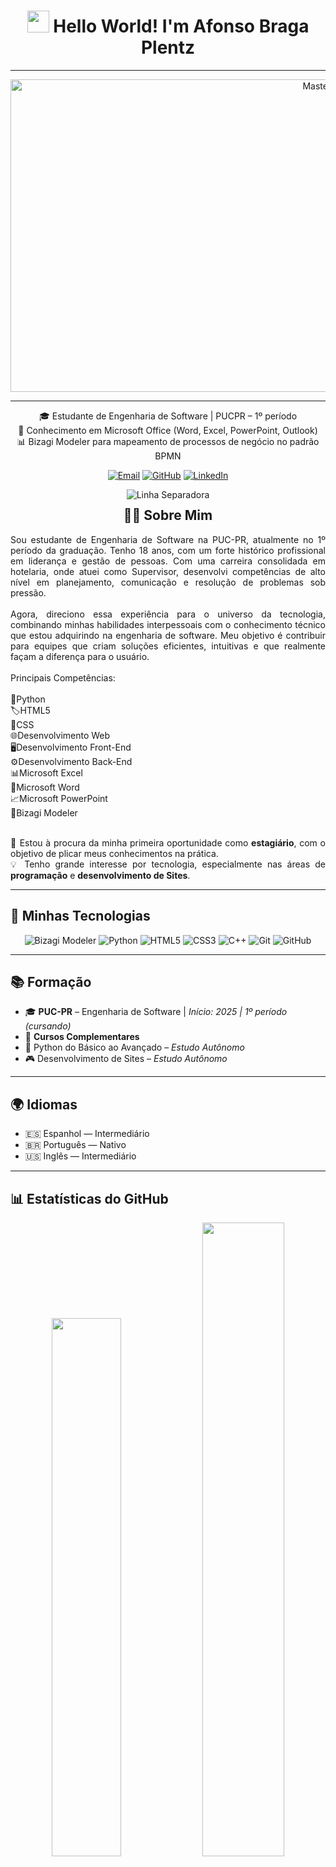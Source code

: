 <div align="center">

  <h1>
    <img src="https://media.giphy.com/media/hvRJCLFzcasrR4ia7z/giphy.gif" width="35">
    Hello World! I'm Afonso Braga Plentz
  </h1>

---

  <img src="https://private-user-images.githubusercontent.com/211001372/454390043-ff49ae60-849a-49c9-a93d-900d1b992e42.gif?jwt=eyJhbGciOiJIUzI1NiIsInR5cCI6IkpXVCJ9.eyJpc3MiOiJnaXRodWIuY29tIiwiYXVkIjoicmF3LmdpdGh1YnVzZXJjb250ZW50LmNvbSIsImtleSI6ImtleTUiLCJleHAiOjE3NDk3MzA5NjAsIm5iZiI6MTc0OTczMDY2MCwicGF0aCI6Ii8yMTEwMDEzNzIvNDU0MzkwMDQzLWZmNDlhZTYwLTg0OWEtNDljOS1hOTNkLTkwMGQxYjk5MmU0Mi5naWY_WC1BbXotQWxnb3JpdGhtPUFXUzQtSE1BQy1TSEEyNTYmWC1BbXotQ3JlZGVudGlhbD1BS0lBVkNPRFlMU0E1M1BRSzRaQSUyRjIwMjUwNjEyJTJGdXMtZWFzdC0xJTJGczMlMkZhd3M0X3JlcXVlc3QmWC1BbXotRGF0ZT0yMDI1MDYxMlQxMjE3NDBaJlgtQW16LUV4cGlyZXM9MzAwJlgtQW16LVNpZ25hdHVyZT0wMzUxYjEzNWZmYjg1YTE4NGVlYTViYTRiZjc5Yjg4YjQ2NzA1MTU0YzdkM2Q4M2M5YjhjMjkwODJiZDcyMmQ2JlgtQW16LVNpZ25lZEhlYWRlcnM9aG9zdCJ9.YNWxSuZId882HScCN-QtiJuaSIIrJSnQc1GY04pMLrg" alt="MasterHead" width="1000" height="500"/>

---


🎓 Estudante de Engenharia de Software | PUCPR – 1º período   
📄 Conhecimento em Microsoft Office (Word, Excel, PowerPoint, Outlook)<br>
📊 Bizagi Modeler para mapeamento de processos de negócio no padrão BPMN<br>

[![Email](https://img.shields.io/badge/Email-afonsobplentz@gmail.com-red)](mailto:afonsobplentz@gmail.com)
[![GitHub](https://img.shields.io/badge/GitHub-AfonsoPTZ-black?logo=github)](https://github.com/AfonsoPTZ)
[![LinkedIn](https://img.shields.io/badge/LinkedIn-Afonso%20Braga%20Plentz-blue?logo=linkedin)](https://www.linkedin.com/in/afonso-braga-plentz-385637351/)  


<img src="https://s4.ezgif.com/tmp/ezgif-480bd8644e6774.gif" alt="Linha Separadora" style="margin-bottom: -1000px;" style="margin-bottom: -1000px;">


## 👨‍💻 Sobre Mim 
</div>
<div align="justify">
Sou estudante de Engenharia de Software na PUC-PR, atualmente no 1º período da graduação. Tenho 18 anos, com um forte histórico profissional em liderança e gestão de pessoas. Com uma carreira consolidada em hotelaria, onde atuei como Supervisor, desenvolvi competências de alto nível em planejamento, comunicação e resolução de problemas sob pressão.
<br>
<br>
Agora, direciono essa experiência para o universo da tecnologia, combinando minhas habilidades interpessoais com o conhecimento técnico que estou adquirindo na engenharia de software. Meu objetivo é contribuir para equipes que criam soluções eficientes, intuitivas e que realmente façam a diferença para o usuário.
<br>
<br>
Principais Competências:
<br>
<br>
🐍Python <br>
🏷️HTML5 <br>
🎨CSS <br>
🌐Desenvolvimento Web <br>
🖥️Desenvolvimento Front-End <br>
⚙️Desenvolvimento Back-End <br>
📊Microsoft Excel <br>
📄Microsoft Word <br>
📈Microsoft PowerPoint <br>
🔀Bizagi Modeler <br>
<br>

🎯 Estou à procura da minha primeira oportunidade como **estagiário**, com o objetivo de plicar meus conhecimentos na prática.<br>
💡 Tenho grande interesse por tecnologia, especialmente nas áreas de **programação** e **desenvolvimento de Sites**.  
</div>

---

## 🧠 Minhas Tecnologias

<div align="center">

![Bizagi Modeler](https://img.shields.io/badge/Bizagi%20Modeler%20⚙️-F78F1E?style=for-the-badge&logo=bizagi&logoColor=white)
![Python](https://img.shields.io/badge/Python-3776AB?style=for-the-badge&logo=python&logoColor=white)
![HTML5](https://img.shields.io/badge/HTML5-E34F26?style=for-the-badge&logo=html5&logoColor=white)
![CSS3](https://img.shields.io/badge/CSS3-1572B6?style=for-the-badge&logo=css3&logoColor=white)
![C++](https://img.shields.io/badge/C++-00599C?style=for-the-badge&logo=cplusplus&logoColor=white)
![Git](https://img.shields.io/badge/Git-F05032?style=for-the-badge&logo=git&logoColor=white)
![GitHub](https://img.shields.io/badge/GitHub-181717?style=for-the-badge&logo=github&logoColor=white)

</div>

---

## 📚 Formação

- 🎓 **PUC-PR** – Engenharia de Software | *Início: 2025 | 1º período (cursando)* 
- 📘 **Cursos Complementares**
- 🐍 Python do Básico ao Avançado – *Estudo Autônomo*
- 🎮 Desenvolvimento de Sites – *Estudo Autônomo*

---

## 🌍 Idiomas

- 🇪🇸 Espanhol — Intermediário  
- 🇧🇷 Português — Nativo  
- 🇺🇸 Inglês — Intermediário

---

## 📊 Estatísticas do GitHub

<div align="center">
  <img src="https://github-readme-stats.vercel.app/api?username=AfonsoPTZ&show_icons=true&theme=tokyonight" width="47%"/>
  <img src="https://github-readme-stats.vercel.app/api/top-langs/?username=AfonsoPTZ&layout=compact&theme=tokyonight" width="51%"/>
</div>

---

## 📫 Contato

<div align="center">

  <a href="https://www.linkedin.com/in/SEU-USUARIO-AQUI" target="_blank" style="text-decoration:none;"><img src="https://img.shields.io/badge/LinkedIn-0077B5?style=for-the-badge&logo=linkedin&logoColor=white" alt="LinkedIn"></a><a href="https://github.com/SEU-USUARIO-AQUI" target="_blank" style="text-decoration:none;"><img src="https://img.shields.io/badge/GitHub-181717?style=for-the-badge&logo=github&logoColor=white" alt="GitHub"></a><a href="mailto:SEU-EMAIL-AQUI@gmail.com" target="_blank" style="text-decoration:none;"><img src="https://img.shields.io/badge/Gmail-D14836?style=for-the-badge&logo=gmail&logoColor=white" alt="Gmail"></a><a href="https://www.instagram.com/SEU-USUARIO-AQUI/" target="_blank" style="text-decoration:none;"><img src="https://img.shields.io/badge/Instagram-E4405F?style=for-the-badge&logo=instagram&logoColor=white" alt="Instagram"></a><a href="https://wa.me/55SEUNUMEROAQUI" target="_blank" style="text-decoration:none;"><img src="https://img.shields.io/badge/WhatsApp-25D366?style=for-the-badge&logo=whatsapp&logoColor=white" alt="WhatsApp"></a>
</p>

---
